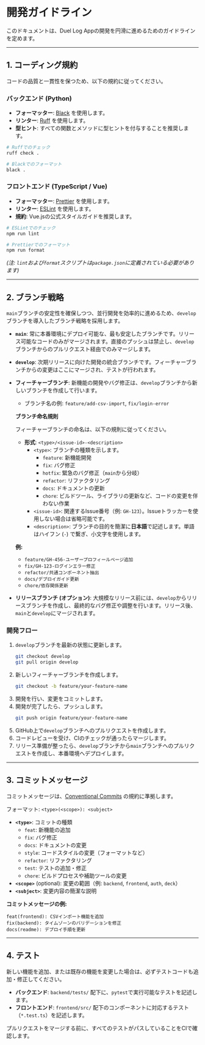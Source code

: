# 開発ガイドライン

このドキュメントは、Duel Log Appの開発を円滑に進めるためのガイドラインを定めます。

---

## 1. コーディング規約

コードの品質と一貫性を保つため、以下の規約に従ってください。

### バックエンド (Python)

- **フォーマッター**: [Black](https://github.com/psf/black) を使用します。
- **リンター**: [Ruff](https://github.com/astral-sh/ruff) を使用します。
- **型ヒント**: すべての関数とメソッドに型ヒントを付与することを推奨します。

```bash
# Ruffでのチェック
ruff check .

# Blackでのフォーマット
black .
```

### フロントエンド (TypeScript / Vue)

- **フォーマッター**: [Prettier](https://prettier.io/) を使用します。
- **リンター**: [ESLint](https://eslint.org/) を使用します。
- **規約**: Vue.jsの公式スタイルガイドを推奨します。

```bash
# ESLintでのチェック
npm run lint

# Prettierでのフォーマット
npm run format
```
*(注: `lint`および`format`スクリプトは`package.json`に定義されている必要があります)*

---

## 2. ブランチ戦略

`main`ブランチの安定性を確保しつつ、並行開発を効率的に進めるため、`develop`ブランチを導入したブランチ戦略を採用します。

- **`main`**: 常に本番環境にデプロイ可能な、最も安定したブランチです。リリース可能なコードのみがマージされます。直接のプッシュは禁止し、`develop`ブランチからのプルリクエスト経由でのみマージします。
- **`develop`**: 次期リリースに向けた開発の統合ブランチです。フィーチャーブランチからの変更はここにマージされ、テストが行われます。
- **フィーチャーブランチ**: 新機能の開発やバグ修正は、`develop`ブランチから新しいブランチを作成して行います。
  - ブランチ名の例: `feature/add-csv-import`, `fix/login-error`

  **ブランチ命名規則**

  フィーチャーブランチの命名は、以下の規則に従ってください。

  - **形式**: `<type>/<issue-id>-<description>`
    - `<type>`: ブランチの種類を示します。
      - `feature`: 新機能開発
      - `fix`: バグ修正
      - `hotfix`: 緊急のバグ修正（`main`から分岐）
      - `refactor`: リファクタリング
      - `docs`: ドキュメントの更新
      - `chore`: ビルドツール、ライブラリの更新など、コードの変更を伴わない作業
    - `<issue-id>`: 関連するIssue番号（例: `GH-123`）。Issueトラッカーを使用しない場合は省略可能です。
    - `<description>`: ブランチの目的を簡潔に**日本語**で記述します。単語はハイフン (`-`) で繋ぎ、小文字を使用します。

  **例:**

  - `feature/GH-456-ユーザープロフィールページ追加`
  - `fix/GH-123-ログインエラー修正`
  - `refactor/共通コンポーネント抽出`
  - `docs/デプロイガイド更新`
  - `chore/依存関係更新`
- **リリースブランチ (オプション)**: 大規模なリリース前には、`develop`からリリースブランチを作成し、最終的なバグ修正や調整を行います。リリース後、`main`と`develop`にマージされます。

### 開発フロー

1. `develop`ブランチを最新の状態に更新します。
   ```bash
   git checkout develop
   git pull origin develop
   ```
2. 新しいフィーチャーブランチを作成します。
   ```bash
   git checkout -b feature/your-feature-name
   ```
3. 開発を行い、変更をコミットします。
4. 開発が完了したら、プッシュします。
   ```bash
   git push origin feature/your-feature-name
   ```
5. GitHub上で`develop`ブランチへのプルリクエストを作成します。
6. コードレビューを受け、CIのチェックが通ったらマージします。
7. リリース準備が整ったら、`develop`ブランチから`main`ブランチへのプルリクエストを作成し、本番環境へデプロイします。

---

## 3. コミットメッセージ

コミットメッセージは、[Conventional Commits](https://www.conventionalcommits.org/ja/v1.0.0/) の規約に準拠します。

フォーマット: `<type>(<scope>): <subject>`

- **`<type>`**: コミットの種類
  - `feat`: 新機能の追加
  - `fix`: バグ修正
  - `docs`: ドキュメントの変更
  - `style`: コードスタイルの変更（フォーマットなど）
  - `refactor`: リファクタリング
  - `test`: テストの追加・修正
  - `chore`: ビルドプロセスや補助ツールの変更
- **`<scope>`** (optional): 変更の範囲（例: `backend`, `frontend`, `auth`, `deck`）
- **`<subject>`**: 変更内容の簡潔な説明

**コミットメッセージの例:**

```
feat(frontend): CSVインポート機能を追加
fix(backend): タイムゾーンのバリデーションを修正
docs(readme): デプロイ手順を更新
```

---

## 4. テスト

新しい機能を追加、または既存の機能を変更した場合は、必ずテストコードも追加・修正してください。

- **バックエンド**: `backend/tests/` 配下に、`pytest`で実行可能なテストを記述します。
- **フロントエンド**: `frontend/src/` 配下のコンポーネントに対応するテスト（`*.test.ts`）を記述します。

プルリクエストをマージする前に、すべてのテストがパスしていることをCIで確認します。
